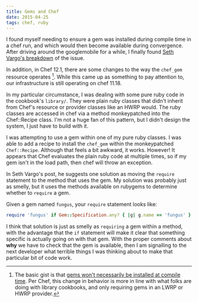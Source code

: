 ```yaml
---
title: Gems and Chef
date: 2015-04-25
tags: chef, ruby
---
```

I found myself needing to ensure a gem was installed during compile time in a
chef run, and which would then become available during convergence. After driving
around the googlemobile for a while, I finally found [Seth Vargo's breakdown](https://sethvargo.com/using-gems-with-chef/)
of the issue.

In addition, in Chef 12.1, there are some changes to the way the `chef_gem` resource
operates [^1]. While this came up as something to pay attention to, our infrastructure
is still operating on chef 11.18.

In my particular circumstance, I was dealing with some pure ruby code in the cookbook's
`library/`. They were plain ruby classes that didn't inherit from Chef's resource
or provider classes like an HWRP would. The ruby classes are accessed in chef via
a method monkeypatched into the Chef::Recipe class. I'm not a huge fan of this
pattern, but I didn't design the system, I just have to build with it.

I was attempting to use a gem within one of my pure ruby classes. I was able to
add a recipe to install the `chef_gem` within the monkeypatched `Chef::Recipe`. 
Although that feels a bit awkward, it works. However! It appears that Chef evaluates
the plain ruby code at multiple times, so if my gem isn't in the load path, then
chef will throw an exception.

In Seth Vargo's post, he suggests one solution as moving the `require` statement
to the method that uses the gem. My solution was probably just as smelly, but it
uses the methods available on rubygems to determine whether to `require` a gem.

Given a gem named `fungus`, your `require` statement looks like:

```ruby
require 'fungus' if Gem::Specification.any? { |g| g.name == 'fungus' }
```

I think that solution is just as smelly as `requiring` a gem within a method,
with the advantage that the `if` statement will make it clear that something specific
is actually going on with that gem. With the proper comments about __why__ we have
to check that the gem is available, then I am signalling to the next developer what
terrible things I was thinking about to make that particular bit of code work.

[^1]: The basic gist is that [gems won't necessarily be installed at compile time](https://www.chef.io/blog/2015/02/17/chef-12-1-0-chef_gem-resource-warnings/).  Per Chef, this change in behavior is more in line with what folks are doing with library cookbooks, and only requiring gems in an LWRP or HWRP provider.
